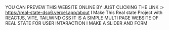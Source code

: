 YOU CAN PREVEW THIS WEBSITE ONLINE BY JUST CLICKING THE LINK :> https://real-state-dso6.vercel.app/about
I Make This Real state Project with REACTJS, VITE, TAILWIND CSS 
IT IS A SIMPLE MULTI PAGE WEBSITE OF REAL STATE 
FOR USER INTARACTION I MAKE A SLIDER AND FORM 
